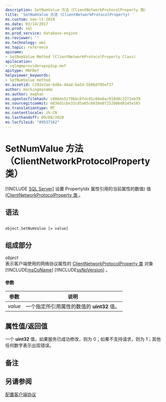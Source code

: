 ```yaml
---
description: SetNumValue 方法（ClientNetworkProtocolProperty 类）
title: 'SetNumValue 方法 (ClientNetworkProtocolProperty) '
ms.custom: seo-lt-2019
ms.date: 03/14/2017
ms.prod: sql
ms.prod_service: database-engine
ms.reviewer: ''
ms.technology: wmi
ms.topic: reference
apiname:
- SetNumValue Method (ClientNetworkProtocolProperty Class)
apilocation:
- sqlmgmproviderxpsp2up.mof
apitype: MOFDef
helpviewer_keywords:
- SetNumValue method
ms.assetid: c292e2ae-6d0a-44ad-ba54-5b0bd705ef37
author: markingmyname
ms.author: maghan
ms.openlocfilehash: c886de5179bbcbfdc81c08e0ac910d0c2272eb39
ms.sourcegitcommit: dd36d1cbe32cd5a65c6638e8f252b0bd8145e165
ms.translationtype: MT
ms.contentlocale: zh-CN
ms.lasthandoff: 09/08/2020
ms.locfileid: "89537162"
---
```

# <a name="setnumvalue-method-clientnetworkprotocolproperty-class"></a>SetNumValue 方法（ClientNetworkProtocolProperty 类）
[!INCLUDE [SQL Server](../../../includes/applies-to-version/sqlserver.md)]
  设置 PropertyIdx 属性引用的当前属性的数值) 值 [ (ClientNetworkProtocolProperty 类 ](../../../relational-databases/wmi-provider-configuration-classes/clientnetworkprotocolproperty-class/propertyidx-property-clientnetworkprotocolproperty-class.md) 。  
  
## <a name="syntax"></a>语法  
  
```  
  
object.SetNumValue [= value]  
```  
  
## <a name="parts"></a>组成部分  
 *object*  
 表示客户端使用的网络协议属性的 [ClientNetworkProtocolProperty 类](../../../relational-databases/wmi-provider-configuration-classes/clientnetworkprotocolproperty-class/clientnetworkprotocolproperty-class.md) 对象 [!INCLUDE[msCoName](../../../includes/msconame-md.md)] [!INCLUDE[ssNoVersion](../../../includes/ssnoversion-md.md)] 。  
  
#### <a name="parameters"></a>参数  
  
|参数|说明|  
|---------------|-----------------|  
|*value*|一个指定所引用属性的数值的 **uint32** 值。|  
  
## <a name="property-valuereturn-value"></a>属性值/返回值  
 一个 **uint32** 值，如果服务已成功修改，则为 0；如果不支持请求，则为 1；其他任何数字表示出现错误。  
  
## <a name="remarks"></a>备注  
  
## <a name="see-also"></a>另请参阅  
 [配置客户端协议](../../../database-engine/configure-windows/configure-client-protocols.md)  
  
  
